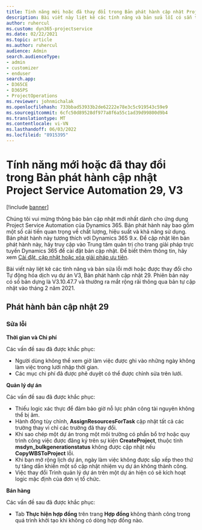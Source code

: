 ```yaml
---
title: Tính năng mới hoặc đã thay đổi trong Bản phát hành cập nhật Project Service Automation 29, V3
description: Bài viết này liệt kê các tính năng và bản sửa lỗi có sẵn trong Bản phát hành cập nhật tự động hóa dịch vụ dự án 29, V3.
author: ruhercul
ms.custom: dyn365-projectservice
ms.date: 02/22/2021
ms.topic: article
ms.author: ruhercul
audience: Admin
search.audienceType:
- admin
- customizer
- enduser
search.app:
- D365CE
- D365PS
- ProjectOperations
ms.reviewer: johnmichalak
ms.openlocfilehash: 733bbad53933b2de62222e78e3c5c919543c59e9
ms.sourcegitcommit: 6cfc50d89528df977a8f6a55c1ad39d99800d9b4
ms.translationtype: MT
ms.contentlocale: vi-VN
ms.lasthandoff: 06/03/2022
ms.locfileid: "8915395"
---
```

# <a name="whats-new-or-changed-in-project-service-automation-update-release-29-v3"></a>Tính năng mới hoặc đã thay đổi trong Bản phát hành cập nhật Project Service Automation 29, V3

[!include [banner](../includes/psa-now-project-operations.md)]

Chúng tôi vui mừng thông báo bản cập nhật mới nhất dành cho ứng dụng Project Service Automation của Dynamics 365. Bản phát hành này bao gồm một số cải tiến quan trọng về chất lượng, hiệu suất và khả năng sử dụng. Bản phát hành này tương thích với Dynamics 365 9.x. Để cập nhật lên bản phát hành này, hãy truy cập vào Trung tâm quản trị cho trang giải pháp trực tuyến Dynamics 365 để cài đặt bản cập nhật. Để biết thêm thông tin, hãy xem [Cài đặt, cập nhật hoặc xóa giải pháp ưu tiên](/power-platform/admin/install-remove-preferred-solution).

Bài viết này liệt kê các tính năng và bản sửa lỗi mới hoặc được thay đổi cho Tự động hóa dịch vụ dự án V3, Bản phát hành cập nhật 29. Phiên bản này có số bản dựng là V3.10.47.7 và thường ra mắt rộng rãi thông qua bản tự cập nhật vào tháng 2 năm 2021.

## <a name="update-release-29"></a>Phát hành bản cập nhật 29

### <a name="bug-fixes"></a>Sửa lỗi

**Thời gian và Chi phí**

Các vấn đề sau đã được khắc phục:

- Người dùng không thể xem giờ làm việc được ghi vào những ngày không làm việc trong lưới nhập thời gian.
- Các mục chi phí đã được phê duyệt có thể được chỉnh sửa trên lưới.

**Quản lý dự án**

Các vấn đề sau đã được khắc phục:

- Thiếu logic xác thực để đảm bảo giờ nỗ lực phân công tài nguyên không thể bị âm.
- Hành động tùy chỉnh, **AssignResourcesForTask** cập nhật tất cả các trường thay vì chỉ các trường đã thay đổi.
- Khi sao chép một dự án trong một môi trường có phần bổ trợ hoặc quy trình công việc được đăng ký trên sự kiện **CreateProject**, thuộc tính **msdyn_bulkgenerationstatus** không được cập nhật nếu **CopyWBSToProject** lỗi.
- Khi bạn mở rộng lịch dự án, ngày làm việc không được sắp xếp theo thứ tự tăng dần khiến một số cập nhật nhiệm vụ dự án không thành công.
- Việc thay đổi Trình quản lý dự án trên một dự án hiện có sẽ kích hoạt logic mặc định của đơn vị tổ chức.

**Bán hàng**

Các vấn đề sau đã được khắc phục:

- Tab **Thực hiện hợp đồng** trên trang **Hợp đồng** không thành công trong quá trình khởi tạo khi không có dòng hợp đồng nào.

